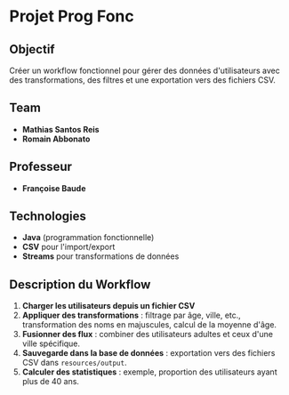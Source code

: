 # Projet Prog Fonc

## Objectif
Créer un workflow fonctionnel pour gérer des données d'utilisateurs avec des transformations, des filtres et une exportation vers des fichiers CSV.

## Team
- **Mathias Santos Reis**
- **Romain Abbonato**

## Professeur
- **Françoise Baude**

## Technologies
- **Java** (programmation fonctionnelle)
- **CSV** pour l'import/export
- **Streams** pour transformations de données

## Description du Workflow
1. **Charger les utilisateurs depuis un fichier CSV**
2. **Appliquer des transformations** : filtrage par âge, ville, etc., transformation des noms en majuscules, calcul de la moyenne d'âge.
3. **Fusionner des flux** : combiner des utilisateurs adultes et ceux d'une ville spécifique.
4. **Sauvegarde dans la base de données** : exportation vers des fichiers CSV dans `resources/output`.
5. **Calculer des statistiques** : exemple, proportion des utilisateurs ayant plus de 40 ans.

